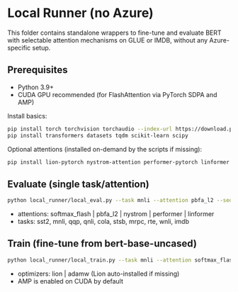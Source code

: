 # Local Runner (no Azure)

This folder contains standalone wrappers to fine-tune and evaluate BERT with selectable attention mechanisms on GLUE or IMDB, without any Azure-specific setup.

## Prerequisites
- Python 3.9+
- CUDA GPU recommended (for FlashAttention via PyTorch SDPA and AMP)

Install basics:
```bash
pip install torch torchvision torchaudio --index-url https://download.pytorch.org/whl/cu121
pip install transformers datasets tqdm scikit-learn scipy
```
Optional attentions (installed on-demand by the scripts if missing):
```bash
pip install lion-pytorch nystrom-attention performer-pytorch linformer
```

## Evaluate (single task/attention)
```bash
python local_runner/local_eval.py --task mnli --attention pbfa_l2 --seq 128 --batch 16 --iters 1 --device cuda
```
- attentions: softmax_flash | pbfa_l2 | nystrom | performer | linformer
- tasks: sst2, mnli, qqp, qnli, cola, stsb, mrpc, rte, wnli, imdb

## Train (fine-tune from bert-base-uncased)
```bash
python local_runner/local_train.py --task mnli --attention softmax_flash --optimizer lion --epochs 3 --seq 128 --batch 16 --device cuda
```
- optimizers: lion | adamw (Lion auto-installed if missing)
- AMP is enabled on CUDA by default
